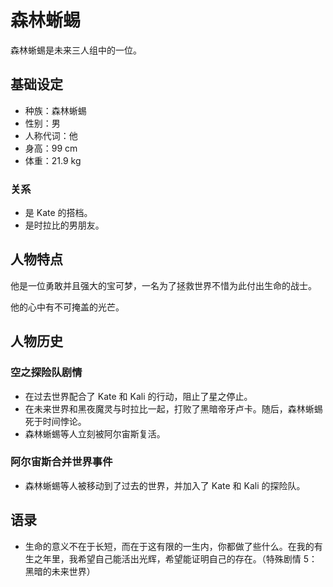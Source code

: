 # 森林蜥蜴

森林蜥蜴是未来三人组中的一位。

## 基础设定

- 种族：森林蜥蜴
- 性别：男
- 人称代词：他
- 身高：99 cm
- 体重：21.9 kg

### 关系

- 是 Kate 的搭档。
- 是时拉比的男朋友。

## 人物特点

他是一位勇敢并且强大的宝可梦，一名为了拯救世界不惜为此付出生命的战士。

他的心中有不可掩盖的光芒。

## 人物历史

### 空之探险队剧情

- 在过去世界配合了 Kate 和 Kali 的行动，阻止了星之停止。
- 在未来世界和黑夜魔灵与时拉比一起，打败了黑暗帝牙卢卡。随后，森林蜥蜴死于时间悖论。
- 森林蜥蜴等人立刻被阿尔宙斯复活。

### 阿尔宙斯合并世界事件

- 森林蜥蜴等人被移动到了过去的世界，并加入了 Kate 和 Kali 的探险队。

## 语录

- 生命的意义不在于长短，而在于这有限的一生内，你都做了些什么。在我的有生之年里，我希望自己能活出光辉，希望能证明自己的存在。（特殊剧情 5：黑暗的未来世界）
